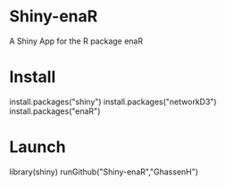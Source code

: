 # Shiny-enaR
A Shiny App for the R package enaR 

# Install
install.packages("shiny")
install.packages("networkD3")
install.packages("enaR")

# Launch
library(shiny)
runGithub("Shiny-enaR","GhassenH")
